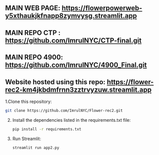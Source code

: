 ## MAIN WEB PAGE: https://flowerpowerweb-y5xthaukjkfnapp8zymvysg.streamlit.app
## MAIN REPO CTP : https://github.com/ImrulNYC/CTP-final.git
## MAIN REPO 4900: https://github.com/ImrulNYC/4900_Final.git

## Website hosted using this repo: https://flower-rec2-km4jkbdmfrnn3zztrvyzuw.streamlit.app


1.Clone this repository:
   ```sh
   git clone https://github.com/ImrulNYC/Flower-rec2.git
   ```
2. Install the dependencies listed in the requirements.txt file:
   ```sh
   pip install -r requirements.txt
   ```
3. Run Streamlit:
   ```sh
   streamlit run app2.py
